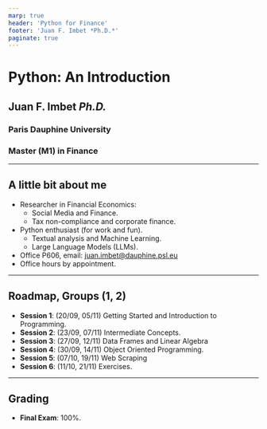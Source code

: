```yaml
---
marp: true
header: 'Python for Finance'
footer: 'Juan F. Imbet *Ph.D.*'
paginate: true
---
```


# Python: An Introduction

## Juan F. Imbet *Ph.D.*

### Paris Dauphine University

### Master (M1) in Finance

---

## A little bit about me

- Researcher in Financial Economics:
  - Social Media and Finance.
  - Tax non-compliance and corporate finance.
- Python enthusiast (for work and fun).
  - Textual analysis and Machine Learning.
  - Large Language Models (LLMs).
- Office P606, email: <juan.imbet@dauphine.psl.eu>
- Office hours by appointment.

---

## Roadmap, Groups (1, 2)

- **Session 1**: (20/09, 05/11) Getting Started and Introduction to Programming.
- **Session 2**: (23/09, 07/11) Intermediate Concepts.
- **Session 3**: (27/09, 12/11) Data Frames and Linear Algebra
- **Session 4**: (30/09, 14/11) Object Oriented Programming.
- **Session 5**: (07/10, 19/11) Web Scraping
- **Session 6**: (11/10, 21/11) Exercises.

---

## Grading

- **Final Exam**: 100%.
